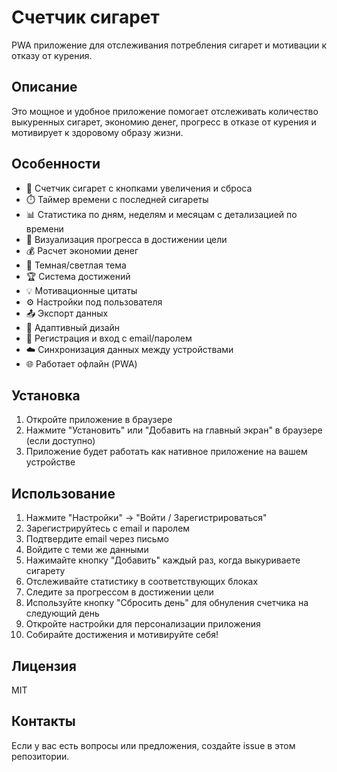 # Счетчик сигарет

PWA приложение для отслеживания потребления сигарет и мотивации к отказу от курения.

## Описание

Это мощное и удобное приложение помогает отслеживать количество выкуренных сигарет, экономию денег, прогресс в отказе от курения и мотивирует к здоровому образу жизни.

## Особенности

- 🚬 Счетчик сигарет с кнопками увеличения и сброса
- ⏱️ Таймер времени с последней сигареты
- 📊 Статистика по дням, неделям и месяцам с детализацией по времени
- 🎯 Визуализация прогресса в достижении цели
- 💰 Расчет экономии денег
- 🌙 Темная/светлая тема
- 🏆 Система достижений
- 💡 Мотивационные цитаты
- ⚙️ Настройки под пользователя
- 📤 Экспорт данных
- 📱 Адаптивный дизайн
- 🔐 Регистрация и вход с email/паролем
- ☁️ Синхронизация данных между устройствами
- 🌐 Работает офлайн (PWA)

## Установка

1. Откройте приложение в браузере
2. Нажмите "Установить" или "Добавить на главный экран" в браузере (если доступно)
3. Приложение будет работать как нативное приложение на вашем устройстве

## Использование

1. Нажмите "Настройки" → "Войти / Зарегистрироваться"
2. Зарегистрируйтесь с email и паролем
3. Подтвердите email через письмо
4. Войдите с теми же данными
5. Нажимайте кнопку "Добавить" каждый раз, когда выкуриваете сигарету
6. Отслеживайте статистику в соответствующих блоках
7. Следите за прогрессом в достижении цели
8. Используйте кнопку "Сбросить день" для обнуления счетчика на следующий день
9. Откройте настройки для персонализации приложения
10. Собирайте достижения и мотивируйте себя!

## Лицензия

MIT

## Контакты

Если у вас есть вопросы или предложения, создайте issue в этом репозитории.
